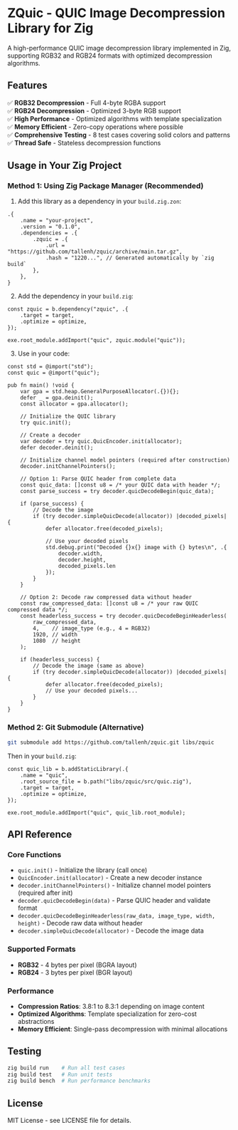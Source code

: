# ZQuic - QUIC Image Decompression Library for Zig

A high-performance QUIC image decompression library implemented in Zig, supporting RGB32 and RGB24 formats with optimized decompression algorithms.

## Features

✅ **RGB32 Decompression** - Full 4-byte RGBA support  
✅ **RGB24 Decompression** - Optimized 3-byte RGB support  
✅ **High Performance** - Optimized algorithms with template specialization  
✅ **Memory Efficient** - Zero-copy operations where possible  
✅ **Comprehensive Testing** - 8 test cases covering solid colors and patterns  
✅ **Thread Safe** - Stateless decompression functions

## Usage in Your Zig Project

### Method 1: Using Zig Package Manager (Recommended)

1. Add this library as a dependency in your `build.zig.zon`:

```zig
.{
    .name = "your-project",
    .version = "0.1.0",
    .dependencies = .{
        .zquic = .{
            .url = "https://github.com/tallenh/zquic/archive/main.tar.gz",
            .hash = "1220...", // Generated automatically by `zig build`
        },
    },
}
```

2. Add the dependency in your `build.zig`:

```zig
const zquic = b.dependency("zquic", .{
    .target = target,
    .optimize = optimize,
});

exe.root_module.addImport("quic", zquic.module("quic"));
```

3. Use in your code:

```zig
const std = @import("std");
const quic = @import("quic");

pub fn main() !void {
    var gpa = std.heap.GeneralPurposeAllocator(.{}){};
    defer _ = gpa.deinit();
    const allocator = gpa.allocator();

    // Initialize the QUIC library
    try quic.init();

    // Create a decoder
    var decoder = try quic.QuicEncoder.init(allocator);
    defer decoder.deinit();

    // Initialize channel model pointers (required after construction)
    decoder.initChannelPointers();

    // Option 1: Parse QUIC header from complete data
    const quic_data: []const u8 = /* your QUIC data with header */;
    const parse_success = try decoder.quicDecodeBegin(quic_data);

    if (parse_success) {
        // Decode the image
        if (try decoder.simpleQuicDecode(allocator)) |decoded_pixels| {
            defer allocator.free(decoded_pixels);

            // Use your decoded pixels
            std.debug.print("Decoded {}x{} image with {} bytes\n", .{
                decoder.width,
                decoder.height,
                decoded_pixels.len
            });
        }
    }

    // Option 2: Decode raw compressed data without header
    const raw_compressed_data: []const u8 = /* your raw QUIC compressed data */;
    const headerless_success = try decoder.quicDecodeBeginHeaderless(
        raw_compressed_data,
        4,    // image_type (e.g., 4 = RGB32)
        1920, // width
        1080  // height
    );

    if (headerless_success) {
        // Decode the image (same as above)
        if (try decoder.simpleQuicDecode(allocator)) |decoded_pixels| {
            defer allocator.free(decoded_pixels);
            // Use your decoded pixels...
        }
    }
}
```

### Method 2: Git Submodule (Alternative)

```bash
git submodule add https://github.com/tallenh/zquic.git libs/zquic
```

Then in your `build.zig`:

```zig
const quic_lib = b.addStaticLibrary(.{
    .name = "quic",
    .root_source_file = b.path("libs/zquic/src/quic.zig"),
    .target = target,
    .optimize = optimize,
});

exe.root_module.addImport("quic", quic_lib.root_module);
```

## API Reference

### Core Functions

- `quic.init()` - Initialize the library (call once)
- `QuicEncoder.init(allocator)` - Create a new decoder instance
- `decoder.initChannelPointers()` - Initialize channel model pointers (required after init)
- `decoder.quicDecodeBegin(data)` - Parse QUIC header and validate format
- `decoder.quicDecodeBeginHeaderless(raw_data, image_type, width, height)` - Decode raw data without header
- `decoder.simpleQuicDecode(allocator)` - Decode the image data

### Supported Formats

- **RGB32** - 4 bytes per pixel (BGRA layout)
- **RGB24** - 3 bytes per pixel (BGR layout)

### Performance

- **Compression Ratios**: 3.8:1 to 8.3:1 depending on image content
- **Optimized Algorithms**: Template specialization for zero-cost abstractions
- **Memory Efficient**: Single-pass decompression with minimal allocations

## Testing

```bash
zig build run    # Run all test cases
zig build test   # Run unit tests
zig build bench  # Run performance benchmarks
```

## License

MIT License - see LICENSE file for details.
